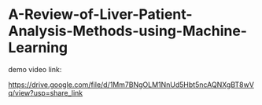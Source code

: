 # A-Review-of-Liver-Patient-Analysis-Methods-using-Machine-Learning

demo video link:

https://drive.google.com/file/d/1Mm7BNgOLM1NnUd5Hbt5ncAQNXgBT8wVq/view?usp=share_link

